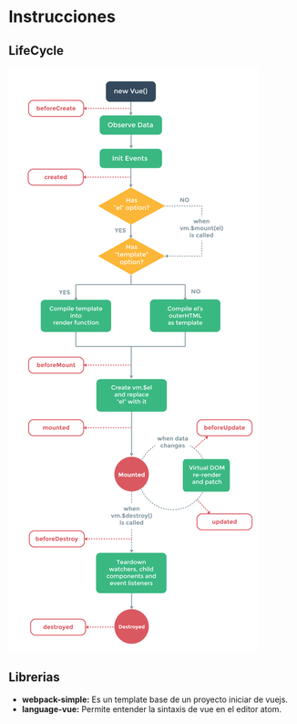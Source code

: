 # Instrucciones

## LifeCycle
  ![Con titulo](./lifecycle.png "lifecycle")
## Librerias

* **webpack-simple:** Es un template base de un proyecto iniciar de vuejs.
* **language-vue:** Permite entender la sintaxis de vue en el editor atom.
